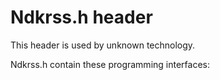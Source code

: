 # Ndkrss.h header


This header is used by unknown technology.

Ndkrss.h contain these programming interfaces:

